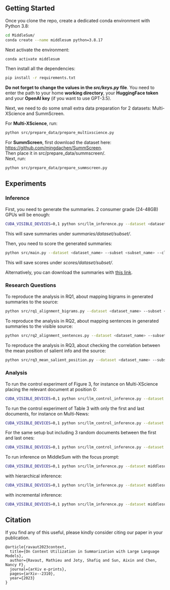 ## Getting Started

Once you clone the repo, create a dedicated conda environment with Python 3.8: 
```bash
cd MiddleSum/
conda create --name middlesum python=3.8.17
```

Next activate the environment:
```bash
conda activate middlesum
```

Then install all the dependencies:
```bash
pip install -r requirements.txt
```

**Do not forget to change the values in the *src/keys.py* file**. 
You need to enter the path to your home **working directory**, your **HuggingFace token** and your **OpenAI key** (if you want to use GPT-3.5).  

Next, we need to do some small extra data preparation for 2 datasets: Multi-XScience and SummScreen.  

For **Multi-XScience**, run: 
```bash
python src/prepare_data/prepare_multixscience.py
```

For **SummScreen**, first download the dataset here: https://github.com/mingdachen/SummScreen.  
Then place it in src/prepare_data/summscreen/.  
Next, run:

```bash
python src/prepare_data/prepare_summscreen.py
```

## Experiments

### Inference

First, you need to generate the summaries. 2 consumer grade (24-48GB) GPUs will be enough:
```bash
CUDA_VISIBLE_DEVICES=0,1 python src/llm_inference.py --dataset <dataset_name> --subset <subset_name> --clean_model_name <llm_name> 
```
This will save summaries under *summaries/dataset/subset/*.

Then, you need to score the generated summaries:
```bash
python src/main.py --dataset <dataset_name> --subset <subset_name> --clean_model_name <llm_name> --metric <metric_name>
```
This will save scores under *scores/dataset/subset/*.

Alternatively, you can download the summaries with [this link](https://drive.google.com/file/d/1jfzcMg1EJBNZ3VlTBbxM-TPc40OS6N4j/view?usp=sharing). 

### Research Questions

To reproduce the analysis in RQ1, about mapping bigrams in generated summaries to the source: 
```bash
python src/rq1_alignment_bigrams.py --dataset <dataset_name> --subset <subset_name> --clean_model_name <llm_name> 
```

To reproduce the analysis in RQ2, about mapping sentences in generated summaries to the visible source: 
```bash
python src/rq2_alignment_sentences.py --dataset <dataset_name> --subset <subset_name> --clean_model_name <llm_name> 
```

To reproduce the analysis in RQ3, about checking the correlation between the mean position of salient info and the source: 
```bash
python src/rq3_mean_salient_position.py --dataset <dataset_name> --subset <subset_name> --clean_model_name <llm_name> --metric <metric_name>
```

### Analysis

To run the control experiment of Figure 3, for instance on Multi-XScience placing the relevant document at position 0: 
```bash
CUDA_VISIBLE_DEVICES=0,1 python src/llm_control_inference.py --dataset multixscience --subset test --control_n_docs True --n_docs 7 --control position --control_doc_pos 0 --swap_docs True --clean_model_name <llm_name>
```

To run the control experiment of Table 3 with only the first and last documents, for instance on Multi-News: 
```bash
CUDA_VISIBLE_DEVICES=0,1 python src/llm_control_inference.py --dataset multinews --subset test --control_n_docs True --n_docs 5 --control filling --swap_docs False --clean_model_name <llm_name>
```
For the same setup but including 3 random documents between the first and last ones: 
```bash
CUDA_VISIBLE_DEVICES=0,1 python src/llm_control_inference.py --dataset multinews --subset test --control_n_docs True --n_docs 5 --control filling --swap_docs True --clean_model_name <llm_name>
```

To run inference on MiddleSum with the focus prompt:
```bash
CUDA_VISIBLE_DEVICES=0,1 python src/llm_inference.py --dataset middlesum --subset test --clean_model_name <llm_name> --focus_prompt True
```
with hierarchical inference:
```bash
CUDA_VISIBLE_DEVICES=0,1 python src/llm_inference.py --dataset middlesum --subset test --clean_model_name <llm_name> --inference_method pyramidal
```
with incremental inference:
```bash
CUDA_VISIBLE_DEVICES=0,1 python src/llm_inference.py --dataset middlesum --subset test --clean_model_name <llm_name> --inference_method incremental
```


## Citation

If you find any of this useful, please kindly consider citing our paper in your publication.

```
@article{ravaut2023context,
  title={On Context Utilization in Summarization with Large Language Models},
  author={Ravaut, Mathieu and Joty, Shafiq and Sun, Aixin and Chen, Nancy F},
  journal={arXiv e-prints},
  pages={arXiv--2310},
  year={2023}
}
```
